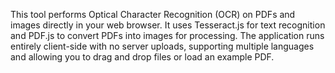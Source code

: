 This tool performs Optical Character Recognition (OCR) on PDFs and images directly in your web browser. It uses Tesseract.js for text recognition and PDF.js to convert PDFs into images for processing. The application runs entirely client-side with no server uploads, supporting multiple languages and allowing you to drag and drop files or load an example PDF.

<!-- Generated from commit: c335adf1faeb762d474771d17a2d0c8e41204fb0 -->